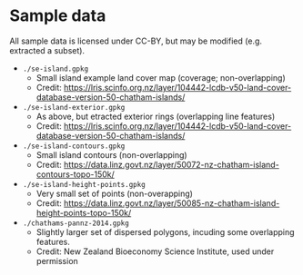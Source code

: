 # Sample data

All sample data is licensed under CC-BY, but may be modified (e.g. extracted a subset).

- `./se-island.gpkg`
    - Small island example land cover map (coverage; non-overlapping)
    - Credit: https://lris.scinfo.org.nz/layer/104442-lcdb-v50-land-cover-database-version-50-chatham-islands/
- `./se-island-exterior.gpkg`
    - As above, but etracted exterior rings (overlapping line features)
    - Credit: https://lris.scinfo.org.nz/layer/104442-lcdb-v50-land-cover-database-version-50-chatham-islands/
- `./se-island-contours.gpkg`
    - Small island contours (non-overlapping)
    - Credit: https://data.linz.govt.nz/layer/50072-nz-chatham-island-contours-topo-150k/
- `./se-island-height-points.gpkg`
    - Very small set of points (non-overapping)
    - Credit: https://data.linz.govt.nz/layer/50085-nz-chatham-island-height-points-topo-150k/
- `./chathams-pannz-2014.gpkg`
    - Slightly larger set of dispersed polygons, incuding some overlapping features.
    - Credit: New Zealand Bioeconomy Science Institute, used under permission